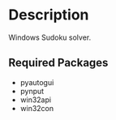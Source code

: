 # Description
Windows Sudoku solver.

## Required Packages
- pyautogui
- pynput
- win32api
- win32con